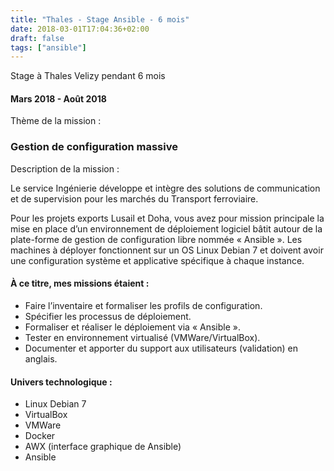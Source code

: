 ```yaml
---
title: "Thales - Stage Ansible - 6 mois"
date: 2018-03-01T17:04:36+02:00
draft: false
tags: ["ansible"]
---
```


Stage à Thales Velizy pendant 6 mois

#### Mars 2018 - Août 2018

Thème de la mission :
### Gestion de configuration massive


Description de la mission :

Le service Ingénierie développe et intègre des solutions de communication et de supervision pour les marchés du Transport ferroviaire.

Pour les projets exports Lusail et Doha, vous avez pour mission principale la mise en place d’un environnement de déploiement logiciel bâtit autour de la plate-forme de gestion de configuration libre nommée « Ansible ». Les machines à déployer fonctionnent sur un OS Linux Debian 7 et doivent avoir une configuration système et applicative spécifique à chaque instance.

#### À ce titre, mes missions étaient :
* Faire l’inventaire et formaliser les profils de configuration.
* Spécifier les processus de déploiement.
* Formaliser et réaliser le déploiement via « Ansible ».
* Tester en environnement virtualisé (VMWare/VirtualBox).
* Documenter et apporter du support aux utilisateurs (validation) en anglais.

#### Univers technologique :
* Linux Debian 7
* VirtualBox
* VMWare
* Docker
* AWX (interface graphique de Ansible)
* Ansible
